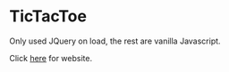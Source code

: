 # TicTacToe

Only used JQuery on load, the rest are vanilla Javascript.

Click [here](https://zxlvera.github.io/TicTacToe) for website.
